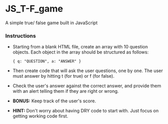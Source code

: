 # JS_T-F_game

A simple true/ false game built in JavaScript

### Instructions

- Starting from a blank HTML file, create an array with 10 question objects. Each object in the array should be structured as follows:

  `{ q: "QUESTION", a: "ANSWER" }`

- Then create code that will ask the user questions, one by one. The user must answer by hitting t (for true) or f (for false).

- Check the user's answer against the correct answer, and provide them with an alert telling them if they are right or wrong.

- **BONUS:** Keep track of the user's score.

- **HINT:** Don't worry about having DRY code to start with. Just focus on getting working code first.
